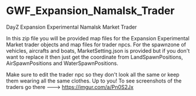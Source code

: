 # GWF_Expansion_Namalsk_Trader
DayZ Expansion Experimental Namalsk Market Trader

In this zip file you will be provided map files for the Expansion Experimental Market trader objects and map files for trader npcs. For the spawnzone of vehicles, aircrafts and boats, MarketSetting.json is provided but if you don't want to replace it then just get the coordinate from LandSpawnPositions, AirSpawnPositions and WaterSpawnPositions.

Make sure to edit the trader npc so they don't look all the same or keep them wearing all the same clothes. Up to you!
To see screenshots of the traders go there ---> https://imgur.com/a/Pn0S2Jx
